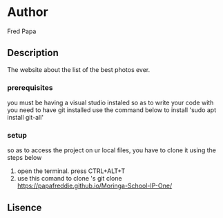 
# Author
Fred Papa
## Description
The website about the list of the best photos ever.
### prerequisites
you must be having a visual studio instaled so as to write your code with
you need to have git installed
use the command below to install
'sudo apt install git-all'
### setup
so as to access the project on ur local files, you have to clone it using the steps below
1. open the terminal. press CTRL+ALT+T
2. use this comand to clone 's git clone https://papafreddie.github.io/Moringa-School-IP-One/

## Lisence